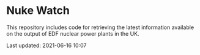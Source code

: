 # Nuke Watch

This repository includes code for retrieving the latest information available on the output of EDF nuclear power plants in the UK.

Last updated: 2021-06-16 10:07